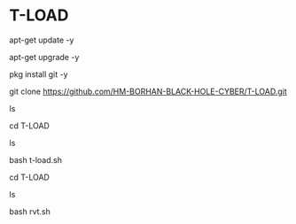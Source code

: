 
# T-LOAD


apt-get update -y

apt-get upgrade -y

pkg install git -y

git clone https://github.com/HM-BORHAN-BLACK-HOLE-CYBER/T-LOAD.git

ls

cd T-LOAD

ls

bash t-load.sh

cd T-LOAD

ls

bash rvt.sh
